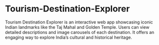 # Tourism-Destination-Explorer
Tourism Destination Explorer is an interactive web app showcasing iconic Indian landmarks like the Taj Mahal and Golden Temple. Users can view detailed descriptions and image carousels of each destination. It offers an engaging way to explore India’s cultural and historical heritage.

